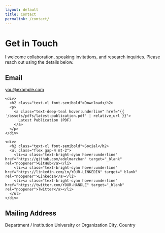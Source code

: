 ```yaml
---
layout: default
title: Contact
permalink: /contact/
---
```


<div class="mx-auto max-w-3xl px-4 py-12">
  <h1 class="text-3xl font-bold mb-6">Get in Touch</h1>

  <p class="mb-6 text-lg leading-relaxed">
    I welcome collaboration, speaking invitations, and research inquiries.  
    Please reach out using the details below.
  </p>

  <div class="space-y-4">
    <div>
      <h2 class="text-xl font-semibold">Email</h2>
      <p>
        <a class="text-deep-teal hover:underline" href="mailto:you@example.com">
          you@example.com
        </a>
      </p>
    </div>

    <div>
      <h2 class="text-xl font-semibold">Download</h2>
      <p>
        <a class="text-deep-teal hover:underline" href="{{ '/assets/pdfs/latest-publication.pdf' | relative_url }}">
          Latest Publication (PDF)
        </a>
      </p>
    </div>

    <div>
      <h2 class="text-xl font-semibold">Social</h2>
      <ul class="flex gap-4 mt-2">
        <li><a class="text-bright-cyan hover:underline" href="https://github.com/adelmarzban" target="_blank" rel="noopener">GitHub</a></li>
        <li><a class="text-bright-cyan hover:underline" href="https://linkedin.com/in/YOUR-LINKEDIN" target="_blank" rel="noopener">LinkedIn</a></li>
        <li><a class="text-bright-cyan hover:underline" href="https://twitter.com/YOUR-HANDLE" target="_blank" rel="noopener">Twitter</a></li>
      </ul>
    </div>
  </div>

  <div class="mt-10">
    <h2 class="text-xl font-semibold mb-2">Mailing Address</h2>
    <p class="whitespace-pre-line opacity-80">
      Department / Institution  
      University or Organization  
      City, Country
    </p>
  </div>
</div>
